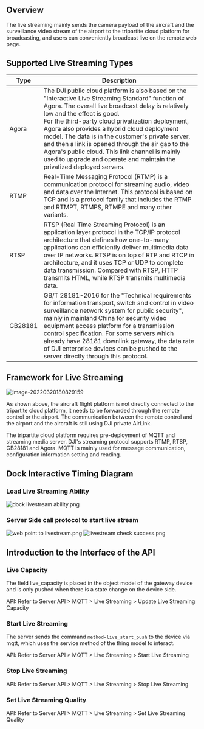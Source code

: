 ## Overview

The live streaming mainly sends the camera payload of the aircraft and the surveillance video stream of the airport to the tripartite cloud platform for broadcasting, and users can conveniently broadcast live on the remote web page.



## Supported Live Streaming Types

| Type    | Description                                                  |
| ------- | ------------------------------------------------------------ |
| Agora   | The DJI public cloud platform is also based on the "Interactive Live Streaming Standard" function of Agora. The overall live broadcast delay is relatively low and the effect is good. <br/>For the third-party cloud privatization deployment, Agora also provides a hybrid cloud deployment model. The data is in the customer's private server, and then a link is opened through the air gap to the Agora's public cloud. This link channel is mainly used to upgrade and operate and maintain the privatized deployed servers. | 
| RTMP    | Real-Time Messaging Protocol (RTMP) is a communication protocol for streaming audio, video and data over the Internet. This protocol is based on TCP and is a protocol family that includes the RTMP and RTMPT, RTMPS, RTMPE and many other variants. |
| RTSP    | RTSP (Real Time Streaming Protocol) is an application layer protocol in the TCP/IP protocol architecture that defines how one-to-many applications can efficiently deliver multimedia data over IP networks. RTSP is on top of RTP and RTCP in architecture, and it uses TCP or UDP to complete data transmission. Compared with RTSP, HTTP transmits HTML, while RTSP transmits multimedia data. |
| GB28181 | GB/T 28181-2016 for the "Technical requirements for information transport, switch and control in video surveillance network system for public security", mainly in mainland China for security video equipment access platform for a transmission control specification. For some servers which already have 28181 downlink gateway, the data rate of DJI enterprise devices can be pushed to the server directly through this protocol. |



## Framework for Live Streaming

![image-20220320180829159](https://terra-1-g.djicdn.com/84f990b0bbd145e6a3930de0c55d3b2b/admin/doc/0acd5856-2052-412e-9cf7-1c9622ce16bc.png)

As shown above, the aircraft flight platform is not directly connected to the tripartite cloud platform, it needs to be forwarded through the remote control or the airport. The communication between the remote control and the airport and the aircraft is still using DJI private AirLink.

The tripartite cloud platform requires pre-deployment of MQTT and streaming media server. DJI's streaming protocol supports RTMP, RTSP, GB28181 and Agora. MQTT is mainly used for message communication, configuration information setting and reading.


## Dock Interactive Timing Diagram
### Load Live Streaming Ability
![dock livestream ability.png](https://terra-1-g.djicdn.com/84f990b0bbd145e6a3930de0c55d3b2b/admin/doc/fce2513a-8762-4840-a4d7-e1c79af8e5b6.png)

### Server Side call protocol to start live stream
![web point to livestream.png](https://terra-1-g.djicdn.com/84f990b0bbd145e6a3930de0c55d3b2b/admin/doc/214b2138-5b4f-4fe6-875c-5d9b0a43b41a.png)
![livestream check  success.png](https://terra-1-g.djicdn.com/84f990b0bbd145e6a3930de0c55d3b2b/admin/doc/7e81b4d6-c21f-4c8a-ae34-00834a89d74a.png)



## Introduction to the Interface of the API

### Live Capacity

The field live_capacity is placed in the object model of the gateway device and is only pushed when there is a state change on the device side.

API: Refer to Server API > MQTT > Live Streaming > Update Live Streaming Capacity

### Start Live Streaming

The server sends the command ``method=live_start_push`` to the device via mqtt, which uses the service method of the thing model to interact.

API: Refer to Server API > MQTT > Live Streaming > Start Live Streaming

### Stop Live Streaming

API: Refer to Server API > MQTT > Live Streaming > Stop Live Streaming

### Set Live Streaming Quality

API: Refer to Server API > MQTT > Live Streaming > Set Live Streaming Quality

